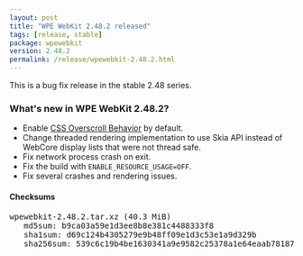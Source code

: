 ```yaml
---
layout: post
title: "WPE WebKit 2.48.2 released"
tags: [release, stable]
package: wpewebkit
version: 2.48.2
permalink: /release/wpewebkit-2.48.2.html
---
```


This is a bug fix release in the stable 2.48 series.

### What's new in WPE WebKit 2.48.2?

- Enable [CSS Overscroll Behavior](https://developer.mozilla.org/en-US/docs/Web/CSS/CSS_overscroll_behavior)
  by default.
- Change threaded rendering implementation to use Skia API instead of
  WebCore display lists that were not thread safe.
- Fix network process crash on exit.
- Fix the build with `ENABLE_RESOURCE_USAGE=OFF`.
- Fix several crashes and rendering issues.

#### Checksums

<pre>
wpewebkit-2.48.2.tar.xz (40.3 MiB)
   md5sum: b9ca03a59e1d3ee8b8e381c4488333f8
   sha1sum: d69c124b4305279e9b48ff09e1d3c53e1a9d329b
   sha256sum: 539c6c19b4be1630341a9e9582c25378a1e64eaab7818772ef6c09648ad9584c
</pre>
